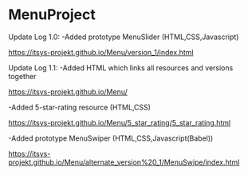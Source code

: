# MenuProject

Update Log 1.0:
-Added prototype MenuSlider (HTML,CSS,Javascript)

https://itsys-projekt.github.io/Menu/version_1/index.html

Update Log 1.1:
-Added HTML which links all resources and versions together

https://itsys-projekt.github.io/Menu/


-Added 5-star-rating resource (HTML,CSS)

https://itsys-projekt.github.io/Menu/5_star_rating/5_star_rating.html


-Added prototype MenuSwiper (HTML,CSS,Javascript(Babel))

https://itsys-projekt.github.io/Menu/alternate_version%20_1/MenuSwipe/index.html
